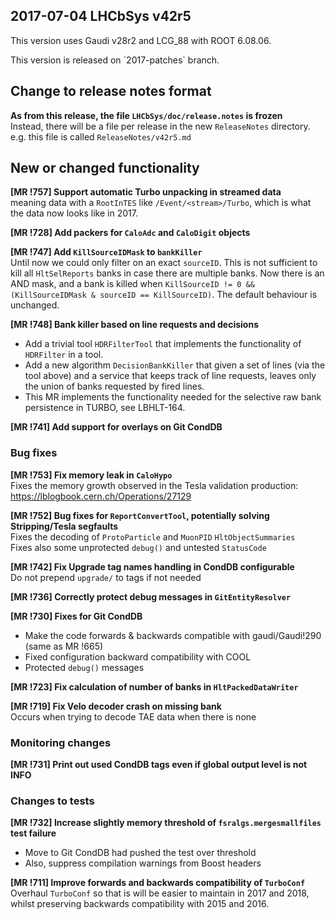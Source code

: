 2017-07-04 LHCbSys v42r5
---
This version uses Gaudi v28r2 and LCG_88 with ROOT 6.08.06.
<p>
This version is released on `2017-patches` branch. 

## Change to release notes format
**As from this release, the file `LHCbSys/doc/release.notes` is frozen**
<br>Instead, there will be a file per release in the new `ReleaseNotes` directory. e.g. this file is called `ReleaseNotes/v42r5.md`

## New or changed functionality
**[MR !757] Support automatic Turbo unpacking in streamed data**  
meaning data with a `RootInTES` like `/Event/<stream>/Turbo`, which is what the data now looks like in 2017.

**[MR !728] Add packers for `CaloAdc` and `CaloDigit` objects**

**[MR !747] Add `KillSourceIDMask` to `bankKiller`**  
Until now we could only filter on an exact `sourceID`. This is not sufficient to kill all `HltSelReports` banks in case there are multiple banks. Now there is an AND mask, and a bank is killed when `KillSourceID != 0 && (KillSourceIDMask & sourceID == KillSourceID)`. The default behaviour is unchanged.

**[MR !748] Bank killer based on line requests and decisions**  
- Add a trivial tool `HDRFilterTool` that implements the functionality of `HDRFilter` in a tool.  
- Add a new algorithm `DecisionBankKiller` that given a set of lines (via the tool above) and a service that keeps track of line requests, leaves only the union of banks requested by fired lines.  
- This MR implements the functionality needed for the selective raw bank persistence in TURBO, see LBHLT-164.

**[MR !741] Add support for overlays on Git CondDB**


### Bug fixes
**[MR !753] Fix memory leak in `CaloHypo`**  
Fixes the memory growth observed in the Tesla validation production: https://lblogbook.cern.ch/Operations/27129

**[MR !752] Bug fixes for `ReportConvertTool`, potentially solving Stripping/Tesla segfaults**  
Fixes the decoding of `ProtoParticle` and `MuonPID` `HltObjectSummaries`  
Fixes also some unprotected `debug()` and untested `StatusCode`

**[MR !742] Fix Upgrade tag names handling in CondDB configurable**  
Do not prepend `upgrade/` to tags if not needed

**[MR !736] Correctly protect debug messages in `GitEntityResolver`**

**[MR !730] Fixes for Git CondDB**   
- Make the code forwards & backwards compatible with gaudi/Gaudi!290 (same as MR !665)  
- Fixed configuration backward compatibility with COOL  
- Protected `debug()` messages

**[MR !723] Fix calculation of number of banks in `HltPackedDataWriter`**

**[MR !719] Fix Velo decoder crash on missing bank**  
Occurs when trying to decode TAE data when there is none


### Monitoring changes

**[MR !731] Print out used CondDB tags even if global output level is not INFO**

### Changes to tests

**[MR !732] Increase slightly memory threshold of `fsralgs.mergesmallfiles` test failure**  
- Move to Git CondDB had pushed the test over threshold  
- Also, suppress compilation warnings from Boost headers

**[MR !711] Improve forwards and backwards compatibility of `TurboConf`**  
Overhaul `TurboConf` so that is will be easier to maintain in 2017 and 2018, whilst preserving backwards compatibility with 2015 and 2016.